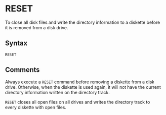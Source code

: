 # RESET

To close all disk files and write the directory information to a diskette before it is removed from a disk drive.

## Syntax

`RESET`

## Comments

Always execute a `RESET` command before removing a diskette from a disk drive. Otherwise, when the diskette is used again, it will not have the current directory information written on the directory track.

`RESET` closes all open files on all drives and writes the directory track to every diskette with open files.
